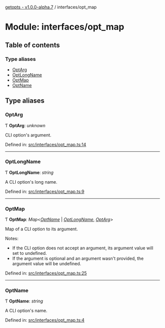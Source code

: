 [getopts - v1.0.0-alpha.7](../README.md) / interfaces/opt_map

# Module: interfaces/opt_map

## Table of contents

### Type aliases

- [OptArg](interfaces_opt_map.md#optarg)
- [OptLongName](interfaces_opt_map.md#optlongname)
- [OptMap](interfaces_opt_map.md#optmap)
- [OptName](interfaces_opt_map.md#optname)

## Type aliases

### OptArg

Ƭ **OptArg**: _unknown_

CLI option's argument.

Defined in: [src/interfaces/opt_map.ts:14](https://github.com/prasadrajandran/node-getopts/blob/4a1b437/src/interfaces/opt_map.ts#L14)

---

### OptLongName

Ƭ **OptLongName**: _string_

A CLI option's long name.

Defined in: [src/interfaces/opt_map.ts:9](https://github.com/prasadrajandran/node-getopts/blob/4a1b437/src/interfaces/opt_map.ts#L9)

---

### OptMap

Ƭ **OptMap**: _Map_<[_OptName_](interfaces_opt_map.md#optname) \| [_OptLongName_](interfaces_opt_map.md#optlongname), [_OptArg_](interfaces_opt_map.md#optarg)\>

Map of a CLI option to its argument.

Notes:

- If the CLI option does not accept an argument, its argument value will set
  to undefined.
- If the argument is optional and an argument wasn't provided, the argument
  value will be undefined.

Defined in: [src/interfaces/opt_map.ts:25](https://github.com/prasadrajandran/node-getopts/blob/4a1b437/src/interfaces/opt_map.ts#L25)

---

### OptName

Ƭ **OptName**: _string_

A CLI option's name.

Defined in: [src/interfaces/opt_map.ts:4](https://github.com/prasadrajandran/node-getopts/blob/4a1b437/src/interfaces/opt_map.ts#L4)
